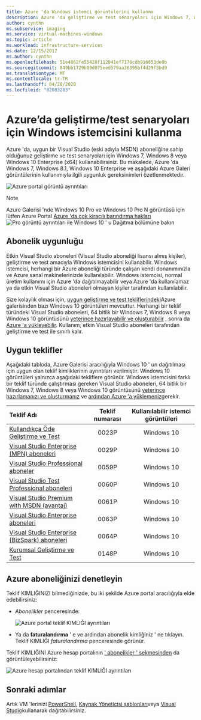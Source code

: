 ```yaml
---
title: Azure 'da Windows istemci görüntülerini kullanma
description: Azure 'da geliştirme ve test senaryoları için Windows 7, Windows 8 veya Windows 10 dağıtmak üzere Visual Studio abonelik avantajlarını kullanma
author: cynthn
ms.subservice: imaging
ms.service: virtual-machines-windows
ms.topic: article
ms.workload: infrastructure-services
ms.date: 12/15/2017
ms.author: cynthn
ms.openlocfilehash: 51e4862fe55428f112841ef7176cdb916653de0b
ms.sourcegitcommit: 849bb1729b89d075eed579aa36395bf4d29f3bd9
ms.translationtype: MT
ms.contentlocale: tr-TR
ms.lasthandoff: 04/28/2020
ms.locfileid: "82083283"
---
```

# <a name="use-windows-client-in-azure-for-devtest-scenarios"></a>Azure’da geliştirme/test senaryoları için Windows istemcisini kullanma
Azure 'da, uygun bir Visual Studio (eski adıyla MSDN) aboneliğine sahip olduğunuz geliştirme ve test senaryoları için Windows 7, Windows 8 veya Windows 10 Enterprise (x64) kullanabilirsiniz. Bu makalede, Azure 'da Windows 7, Windows 8.1, Windows 10 Enterprise ve aşağıdaki Azure Galeri görüntülerinin kullanımıyla ilgili uygunluk gereksinimleri özetlenmektedir.

![Azure portal görüntü ayrıntıları](./media/client-images/windows-client-msdn-images.png) 

> [!NOTE]
> Azure Galerisi 'nde Windows 10 Pro ve Windows 10 Pro N görüntüsü için lütfen Azure Portal [Azure 'da çok kiracılı barındırma hakları](windows-desktop-multitenant-hosting-deployment.md)
>![Pro görüntü ayrıntıları ile Windows 10 ' u Dağıtma bölümüne bakın](./media/client-images/windows-client-pro-images.png) 
>

## <a name="subscription-eligibility"></a>Abonelik uygunluğu
Etkin Visual Studio aboneleri (Visual Studio aboneliği lisansı almış kişiler), geliştirme ve test amacıyla Windows istemcisini kullanabilir. Windows istemcisi, herhangi bir Azure aboneliği türünde çalışan kendi donanımınızla ve Azure sanal makinelerinizde kullanılabilir. Windows istemcisi, normal üretim kullanımı için Azure 'da dağıtılmayabilir veya Azure 'da kullanılamaz ya da etkin Visual Studio aboneleri olmayan kişiler tarafından kullanılabilir.

Size kolaylık olması için, [uygun geliştirme ve test tekliflerindeki](#eligible-offers)Azure galerisinden bazı Windows 10 görüntüleri mevcuttur. Herhangi bir teklif türündeki Visual Studio aboneleri, 64 bitlik bir Windows 7, Windows 8 veya Windows 10 görüntüsünü [yeterince hazırlayabilir ve oluşturabilir](prepare-for-upload-vhd-image.md) , sonra da [Azure 'a yükleyebilir](upload-generalized-managed.md). Kullanım, etkin Visual Studio aboneleri tarafından geliştirme ve test ile sınırlı kalır.

## <a name="eligible-offers"></a>Uygun teklifler
Aşağıdaki tabloda, Azure Galerisi aracılığıyla Windows 10 ' un dağıtılması için uygun olan teklif kimliklerinin ayrıntıları verilmiştir. Windows 10 görüntüleri yalnızca aşağıdaki tekliflere görünür. Windows istemcisini farklı bir teklif türünde çalıştırması gereken Visual Studio aboneleri, 64 bitlik bir Windows 7, Windows 8 veya Windows 10 görüntüsünü [yeterince hazırlamanızı ve oluşturmanız](prepare-for-upload-vhd-image.md) ve [ardından Azure 'a yüklemeniz](upload-generalized-managed.md)gerekir.

| Teklif Adı | Teklif numarası | Kullanılabilir istemci görüntüleri |
|:--- |:---:|:---:|
| [Kullandıkça Öde Geliştirme ve Test](https://azure.microsoft.com/offers/ms-azr-0023p/) |0023P |Windows 10 |
| [Visual Studio Enterprise (MPN) aboneleri](https://azure.microsoft.com/offers/ms-azr-0029p/) |0029P |Windows 10 |
| [Visual Studio Professional aboneler](https://azure.microsoft.com/offers/ms-azr-0059p/) |0059P |Windows 10 |
| [Visual Studio Test Professional aboneleri](https://azure.microsoft.com/offers/ms-azr-0060p/) |0060P |Windows 10 |
| [Visual Studio Premium with MSDN (avantaj)](https://azure.microsoft.com/offers/ms-azr-0061p/) |0061P |Windows 10 |
| [Visual Studio Enterprise aboneleri](https://azure.microsoft.com/offers/ms-azr-0063p/) |0063P |Windows 10 |
| [Visual Studio Enterprise (BizSpark) aboneleri](https://azure.microsoft.com/offers/ms-azr-0064p/) |0064P |Windows 10 |
| [Kurumsal Geliştirme ve Test](https://azure.microsoft.com/offers/ms-azr-0148p/) |0148P |Windows 10 |

## <a name="check-your-azure-subscription"></a>Azure aboneliğinizi denetleyin
Teklif KIMLIĞINIZI bilmediğinizde, bu iki şekilde Azure portal aracılığıyla elde edebilirsiniz:  

- *Abonelikler* penceresinde:

  ![Azure portal teklif KIMLIĞI ayrıntıları](./media/client-images/offer-id-azure-portal.png) 

- Ya da **faturalandırma** ' e ve ardından abonelik kimliğiniz ' ne tıklayın. Teklif KIMLIĞI *faturalandırma* penceresinde görünür.

Teklif KIMLIĞINI Azure hesap portalının [' abonelikler ' sekmesinden](https://account.windowsazure.com/Subscriptions) da görüntüleyebilirsiniz:

![Azure hesap portalından teklif KIMLIĞI ayrıntıları](./media/client-images/offer-id-azure-account-portal.png) 

## <a name="next-steps"></a>Sonraki adımlar
Artık VM 'lerinizi [PowerShell](quick-create-powershell.md), [Kaynak Yöneticisi şablonları](ps-template.md)veya [Visual Studio](../../vs-azure-tools-resource-groups-deployment-projects-create-deploy.md)kullanarak dağıtabilirsiniz.

